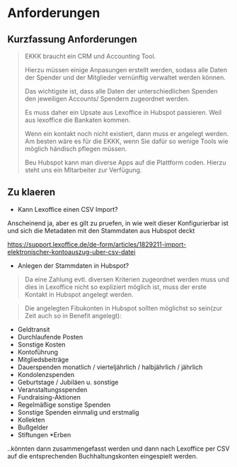 <!-- TITLE: Spenden -->
<!-- SUBTITLE: A quick summary of Spenden -->

# Anforderungen

## Kurzfassung Anforderungen

> EKKK braucht ein CRM und Accounting Tool.
> 
> Hierzu müssen einige Anpasungen erstellt werden, sodass alle Daten der Spender und der Mitglieder vernünftig verwaltet werden können. 
> 
> Das wichtigste ist, dass alle Daten der unterschiedlichen Spenden den jeweiligen Accounts/ Spendern zugeordnet werden. 
> 
> Es muss daher ein Upsate aus Lexoffice in Hubspot passieren. Weil aus lexoffice die Bankaten kommen.
> 
> Wenn ein kontakt noch nicht existiert, dann muss er angelegt werden. Am besten wäre es für die EKKK, wenn Sie dafür so wenige Tools wie möglich händisch pflegen müssen. 
> 
> Beu Hubspot kann man diverse Apps auf die Plattform coden. Hierzu steht uns ein MItarbeiter zur Verfügung.
> 

## Zu klaeren

- Kann Lexoffice einen CSV Import?

Anscheinend ja, aber es gilt zu pruefen, in wie weit dieser Konfigurierbar ist und sich die Metadaten mit den Stammdaten aus Hubspot deckt

https://support.lexoffice.de/de-form/articles/1829211-import-elektronischer-kontoauszug-uber-csv-datei

- Anlegen der Stammdaten in Hubspot?

> Da eine Zahlung evtl. diversen Kriterien zugeordnet werden muss und dies in Lexoffice nicht so expliziert möglich ist, muss der erste Kontakt in Hubspot angelegt werden. 


> Die angelegten Fibukonten in Hubspot sollten möglichst so sein(zur Zeit auch so in Benefit angelegt):
* Geldtransit
* Durchlaufende Posten
* Sonstige Kosten
* Kontoführung
* Mitgliedsbeiträge
* Dauerspenden monatlich / vierteljährlich / halbjährlich / jährlich
* Kondolenzspenden
* Geburtstage / Jubiläen u. sonstige
* Veranstaltungsspenden
* Fundraising-Aktionen
* Regelmäßige sonstige Spenden
* Sonstige Spenden einmalig und erstmalig
* Kollekten
* Bußgelder
* Stiftungen 
*Erben

..könnten dann zusammengefasst werden und dann nach Lexoffice per CSV auf die entsprechenden Buchhaltungskonten eingespielt werden.


